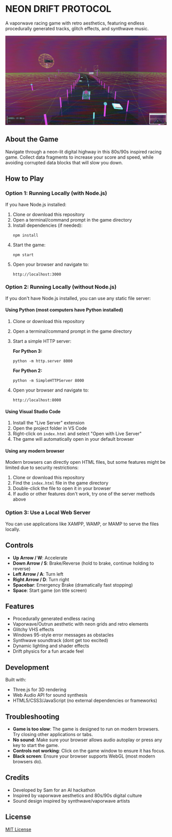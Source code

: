 # NEON DRIFT PROTOCOL

A vaporwave racing game with retro aesthetics, featuring endless procedurally generated tracks, glitch effects, and synthwave music.

![Game Screenshot](assets/screenshot.png)

## About the Game

Navigate through a neon-lit digital highway in this 80s/90s inspired racing game. Collect data fragments to increase your score and speed, while avoiding corrupted data blocks that will slow you down.

## How to Play

### Option 1: Running Locally (with Node.js)

If you have Node.js installed:

1. Clone or download this repository
2. Open a terminal/command prompt in the game directory
3. Install dependencies (if needed):
   ```
   npm install
   ```
4. Start the game:
   ```
   npm start
   ```
5. Open your browser and navigate to:
   ```
   http://localhost:3000
   ```

### Option 2: Running Locally (without Node.js)

If you don't have Node.js installed, you can use any static file server:

#### Using Python (most computers have Python installed)

1. Clone or download this repository
2. Open a terminal/command prompt in the game directory
3. Start a simple HTTP server:

   **For Python 3:**
   ```
   python -m http.server 8000
   ```
   
   **For Python 2:**
   ```
   python -m SimpleHTTPServer 8000
   ```

4. Open your browser and navigate to:
   ```
   http://localhost:8000
   ```

#### Using Visual Studio Code

1. Install the "Live Server" extension
2. Open the project folder in VS Code
3. Right-click on `index.html` and select "Open with Live Server"
4. The game will automatically open in your default browser

#### Using any modern browser

Modern browsers can directly open HTML files, but some features might be limited due to security restrictions:

1. Clone or download this repository
2. Find the `index.html` file in the game directory
3. Double-click the file to open it in your browser
4. If audio or other features don't work, try one of the server methods above

### Option 3: Use a Local Web Server

You can use applications like XAMPP, WAMP, or MAMP to serve the files locally.

## Controls

- **Up Arrow / W**: Accelerate
- **Down Arrow / S**: Brake/Reverse (hold to brake, continue holding to reverse)
- **Left Arrow / A**: Turn left
- **Right Arrow / D**: Turn right
- **Spacebar**: Emergency Brake (dramatically fast stopping)
- **Space**: Start game (on title screen)

## Features

- Procedurally generated endless racing
- Vaporwave/Outrun aesthetic with neon grids and retro elements
- Glitchy VHS effects
- Windows 95-style error messages as obstacles
- Synthwave soundtrack (dont get too excited)
- Dynamic lighting and shader effects
- Drift physics for a fun arcade feel

## Development

Built with:
- Three.js for 3D rendering
- Web Audio API for sound synthesis
- HTML5/CSS3/JavaScript (no external dependencies or frameworks)

## Troubleshooting

- **Game is too slow**: The game is designed to run on modern browsers. Try closing other applications or tabs.
- **No sound**: Make sure your browser allows audio autoplay or press any key to start the game.
- **Controls not working**: Click on the game window to ensure it has focus.
- **Black screen**: Ensure your browser supports WebGL (most modern browsers do).

## Credits

- Developed by Sam for an AI hackathon
- Inspired by vaporwave aesthetics and 80s/90s digital culture
- Sound design inspired by synthwave/vaporwave artists

## License

[MIT License](LICENSE)
